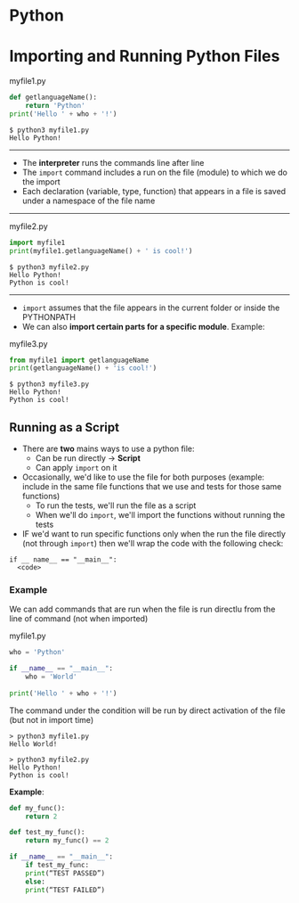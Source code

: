 # Python
# Importing and Running Python Files

myfile1.py
```python
def getlanguageName():
    return 'Python'
print('Hello ' + who + '!')
```
```
$ python3 myfile1.py
Hello Python!
```

---

- The **interpreter** runs the commands line after line
- The ```import``` command includes a run on the file (module) to which we do the import
- Each declaration (variable, type, function) that appears in a file is saved under a namespace of the file name

---

myfile2.py
```python
import myfile1
print(myfile1.getlanguageName() + ' is cool!')
```
```
$ python3 myfile2.py
Hello Python!
Python is cool!
```

---

- ```import``` assumes that the file appears in the current folder or inside the PYTHONPATH
- We can also **import certain parts for a specific module**. Example:

myfile3.py
```python
from myfile1 import getlanguageName
print(getlanguageName() + 'is cool!')
```
```
$ python3 myfile3.py
Hello Python!
Python is cool!
```

## Running as a Script

- There are **two** mains ways to use a python file:
    - Can be run directly -> **Script**
    - Can apply ```import``` on it
- Occasionally, we'd like to use the file for both purposes (example: include in the same file functions that we use and tests for those same functions)
    - To run the tests, we'll run the file as a script
    - When we'll do ```import```, we'll import the functions without running the tests
- IF we'd want to run specific functions only when the run the file directly (not through ```import```) then we'll wrap the code with the following check:
```
if __ name__ == "__main__":
  <code>
```

### Example
We can add commands that are run when the file is run directlu from the line of command (not when imported)

myfile1.py
```python
who = 'Python'

if __name__ == "__main__":
    who = 'World'
    
print('Hello ' + who + '!')
```

The command under the condition will be run by direct activation of the file (but not in import time)

```
> python3 myfile1.py
Hello World!

> python3 myfile2.py
Hello Python!
Python is cool!
```

**Example**:

```python
def my_func():
    return 2

def test_my_func():
    return my_func() == 2

if __name__ == "__main__":
    if test_my_func:
	print(“TEST PASSED”)
    else:
	print(“TEST FAILED”)
```